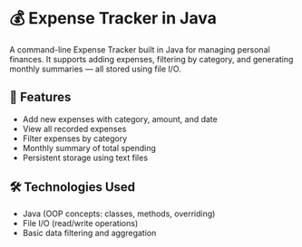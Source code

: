 # 💰 Expense Tracker in Java

A command-line Expense Tracker built in Java for managing personal finances. It supports adding expenses, filtering by category, and generating monthly summaries — all stored using file I/O.

## 🚀 Features
- Add new expenses with category, amount, and date
- View all recorded expenses
- Filter expenses by category
- Monthly summary of total spending
- Persistent storage using text files

## 🛠️ Technologies Used
- Java (OOP concepts: classes, methods, overriding)
- File I/O (read/write operations)
- Basic data filtering and aggregation
